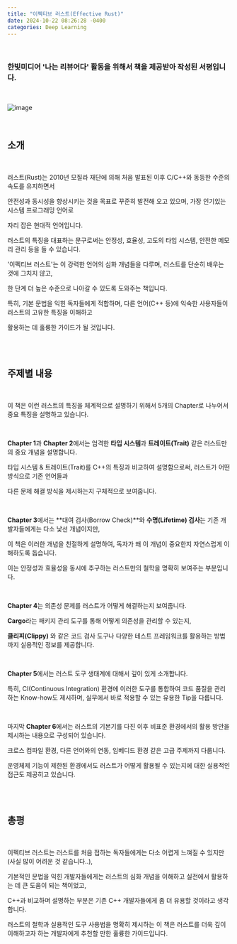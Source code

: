```yaml
---
title: "이펙티브 러스트(Effective Rust)"
date: 2024-10-22 08:26:28 -0400
categories: Deep Learning
---
```


<br>

### 한빛미디어 '나는 리뷰어다' 활동을 위해서 책을 제공받아 작성된 서평입니다.

<br>

![image](https://github.com/user-attachments/assets/6bf03cff-3576-4091-9e35-ddd3d977366b)

<br>

## 소개​

<br>

러스트(Rust)는 2010년 모질라 재단에 의해 처음 발표된 이후 C/C++와 동등한 수준의 속도를 유지하면서 

안전성과 동시성을 향상시키는 것을 목표로 꾸준히 발전해 오고 있으며, 가장 인기있는 시스템 프로그래밍 언어로 

자리 잡은 현대적 언어입니다. 

러스트의 특징을 대표하는 문구로써는 안정성, 효율성, 고도의 타입 시스템, 안전한 메모리 관리 등을 들 수 있습니다.

'이펙티브 러스트'는 이 강력한 언어의 심화 개념들을 다루며, 러스트를 단순히 배우는 것에 그치지 않고, 

한 단계 더 높은 수준으로 나아갈 수 있도록 도와주는 책입니다. ​

특히, 기본 문법을 익힌 독자들에게 적합하며, 다른 언어(C++ 등)에 익숙한 사용자들이 러스트의 고유한 특징을 이해하고 ​

활용하는 데 훌륭한 가이드가 될 것입니다.

<br>
<br>

## 주제별 내용

<br>

이 책은 이런 러스트의 특징을 체계적으로 설명하기 위해서 5개의 Chapter로 나누어서 중요 특징을 설명하고 있습니다.​

<br>

**Chapter 1**과 **Chapter 2**에서는 엄격한 **타입 시스템**과 **트레이트(Trait)** 같은 러스트만의 중요 개념을 설명합니다. ​

타입 시스템 & 트레이트(Trait)를 C++의 특징과 비교하여 설명함으로써, 러스트가 어떤 방식으로 기존 언어들과 ​

다른 문제 해결 방식을 제시하는지 구체적으로 보여줍니다.

<br>

**Chapter 3**에서는 **대여 검사(Borrow Check)**와 **수명(Lifetime) 검사**는 기존 개발자들에게는 다소 낯선 개념이지만, 

이 책은 이러한 개념을 친절하게 설명하여, 독자가 왜 이 개념이 중요한지 자연스럽게 이해하도록 돕습니다. 

이는 안정성과 효율성을 동시에 추구하는 러스트만의 철학을 명확히 보여주는 부분입니다.

<br>

**Chapter 4**는 의존성 문제를 러스트가 어떻게 해결하는지 보여줍니다.

**Cargo**라는 패키지 관리 도구를 통해 어떻게 의존성을 관리할 수 있는지, 

**클리피(Clippy)** 와 같은 코드 검사 도구나 다양한 테스트 프레임워크를 활용하는 방법까지 실용적인 정보를 제공합니다. 

<br>

**Chapter 5**에서는 러스트 도구 생태계에 대해서 깊이 있게 소개합니다. ​

특히, CI(Continuous Integration) 환경에 이러한 도구를 통합하여 코드 품질을 관리하는 Know-how도 제시하며, 실무에서 바로 적용할 수 있는 유용한 Tip을 다룹니다.

<br>

마지막 **Chapter 6**에서는 러스트의 기본기를 다진 이후 비표준 환경에서의 활용 방안을 제시하는 내용으로 구성되어 있습니다.

크로스 컴파일 환경, 다른 언어와의 연동, 임베디드 환경 같은 고급 주제까지 다룹니다. 

운영체제 기능이 제한된 환경에서도 러스트가 어떻게 활용될 수 있는지에 대한 실용적인 접근도 제공히고 있습니다.

​<br>
<br>

## 총평

<br>

이펙티브 러스트는 러스트를 처음 접하는 독자들에게는 다소 어렵게 느껴질 수 있지만(사실 많이 어려운 것 같습니다..), ​

기본적인 문법을 익힌 개발자들에게는 러스트의 심화 개념을 이해하고 실전에서 활용하는 데 큰 도움이 되는 책이었고, ​

C++과 비교하며 설명하는 부분은 기존 C++ 개발자들에게 좀 더 유용할 것이라고 생각합니다.​

러스트의 철학과 실용적인 도구 사용법을 명확히 제시하는 이 책은 러스트를 더욱 깊이 이해하고자 하는 개발자에게 추천할 만한 훌륭한 가이드입니다.
